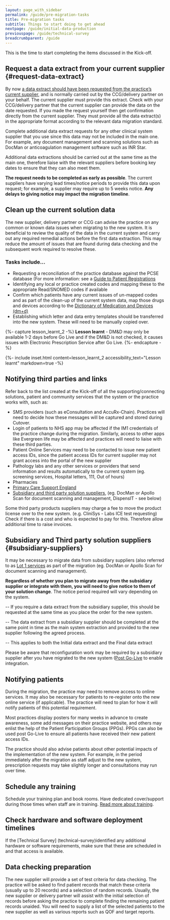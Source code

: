 ```yaml
---
layout: page_with_sidebar
permalink: /guide/pre-migration-tasks
title: Pre-migration tasks
subtitle: Things to start doing to get ahead
nextpage: /guide/initial-data-production
previouspage: /guide/technical-survey
breadcrumbparent: /guide
---
```


This is the time to start completing the items discussed in the Kick-off.


## Request a data extract from your current supplier {#request-data-extract}

By now [a data extract should have been requested from the practice’s current supplier](/prm-practice-migration/guide/get-started#request-data-extract), and is normally carried out by the CCG/delivery partner on your behalf. The current supplier must provide this extract. Check with your CCG/delivery partner that the current supplier can provide the data on the date requested. If you made the request yourself then get confirmation directly from the current supplier. They must provide all the data extract(s) in the appropriate format according to the relevant data migration standard.

Complete additional data extract requests for any other clinical system supplier that you use since this data may not be included in the main one. For example, any document management and scanning solutions such as DocMan or anticoagulation management software such as INR Star. 

Additional data extractions should be carried out at the same time as the main one, therefore liaise with the relevant suppliers before booking key dates to ensure that they can also meet them. 

<!--* * *
**_SLA:_**  Once a request is made for an extract, your old supplier has 5 working days to provide this to you/your new supplier.
<br><em>(GP IT Futures Catalogue Solution Migration Process, p. 6)</em>
* * *-->
<!-- [UPLIFT] added reference to the Supplier SLA in terms of responding to queries from a Migration Management Agent -->

<!--The DDE is the 'Documented Data Extract' that shows what physical data is to be included in the extract and its format and structure (see DMI02).
 [UPLIFT] added reference to the Supplier SLA in terms of responding to a request for an extract -->

__The request needs to be completed as early as possible__. The current suppliers have varying lead times/notice periods to provide this data upon request; for example, a supplier may require up to 5 weeks notice. __Any delays to giving notice may impact the migration timeline__.

## Clean up the current solution data

The new supplier, delivery partner or CCG can advise the practice on any common or known data issues when migrating to the new system. It is beneficial to review the quality of the data in the current system and carry out any required remedial actions before the first data extraction. This may reduce the amount of issues that are found during data checking and the subsequent work required to resolve these.

<!--* * * 
**_SLA:_**  Reviewing the quality of the data in your current solution should not take more than 6 weeks. This review should include identifying any irregularities in the data, performing standard data quality checks and assessing any misused codes or concepts, such as clinical findings terms.
<br><em>(GP IT Futures Catalogue Solution Migration Process, p. 11)</em>
* * *-->

<!-- [UPLIFT] added reference to Step 4 SLA from the Ancillary Document -->
<!-- [GAP] need to check whether 'Source Solution data quality review' is the same activity as 'Clean up the current system data' i.e. is the SLA here in the right place? -->

### Tasks include...

* Requesting a reconciliation of the practice database against the PCSE database (For more information: see a [Guide to Patient Registrations](https://pcse.england.nhs.uk/services/registrations/)
* Identifying any local or practice created codes and mapping these to the appropriate Read/SNOMED codes if available 
* Confirm which patients have any current issues of un-mapped codes and as part of the clean-up of the current system data, map those drugs and devices according to the [Dictionary of Medication and Devices (dm+d)](https://www.nhsbsa.nhs.uk/pharmacies-gp-practices-and-appliance-contractors/dictionary-medicines-and-devices-dmd) 
* Establishing which letter and data entry templates should be transferred into the new system. These will need to be manually copied over.

{%- capture lesson_learnt_2 -%}
__Lesson learnt__ - DM&D may only be available 1-2 days before Go Live and if the DM&D is not checked, it causes issues with Electronic Prescription Service after Go Live. 
{%- endcapture -%}

{%- include inset.html content=lesson_learnt_2 accessibility_text="Lesson learnt" markdown=true -%}

## Notifying third parties and links

Refer back to the list created at the Kick-off of all the supporting/connecting solutions, patient and community services that the system or the practice works with, such as:

* SMS providers (such as eConsultation and AccuRx-Chain). Practices will need to decide how these messages will be captured and stored during Cutover.
* Login of patients to NHS app may be affected if the IM1 credentials of the practice change during the migration. Similarly, access to other apps like Evergreen life may be affected and practices will need to liaise with these third parties.
* Patient Online Services may need to be contacted to issue new patient access IDs, since the patient access IDs for current supplier may not grant access into the portal of the new supplier 
* Pathology labs and any other services or providers that send information and results automatically to the current system (eg. screening services, Hospital letters, 111, Out of hours)
* Pharmacies
* [Primary Care Support England](https://pcse.england.nhs.uk/) 
* [Subsidiary and third party solution suppliers](/prm-practice-migration/guide/pre-migration-tasks#subsidiary-suppliers), (eg. DocMan or Apollo Scan for document scanning and management, DispensIT - see below)

Some third party products suppliers may charge a fee to move the product license over to the new system. (e.g. CliniSys - Labs ICE test requesting) Check if there is a cost and who is expected to pay for this. Therefore allow additional time to raise invoices.


## Subsidiary and Third party solution suppliers {#subsidiary-suppliers}

It may be necessary to migrate data from subsidiary suppliers (also referred to as [Lot 1 services]((https://digital.nhs.uk/services/gp-systems-of-choice/gpsoc-services#lot-1-gp-principal-clinical-systems-and-subsidiary-modules)) as part of the migration (eg. DocMan or Apollo Scan for document scanning and management).

__Regardless of whether you plan to migrate away from the subsidiary supplier or integrate with them, you will need to give notice to them of your solution change__. The notice period required will vary depending on the system. 

   -- If you require a data extract from the subsidiary supplier, this should be requested at the same time as you place the order for the new system. 

   -- The data extract from a subsidiary supplier should be completed at the same point in time as the main system extraction and provided to the new supplier following the agreed process.

   -- This applies to both the Initial data extract and the Final data extract

Please be aware that reconfiguration work may be required by a subsidiary supplier after you have migrated to the new system ([Post Go-Live](post-go-live) to enable integration. 


## Notifying patients

During the migration, the practice may need to remove access to online services. It may also be necessary for patients to re-register onto the new online service (if applicable). The practice will need to plan for how it will notify patients of this potential requirement. 

Most practices display posters for many weeks in advance to create awareness, some add messages on their practice website, and others may enlist the help of the Patient Participation Groups (PPGs). PPGs can also be used post Go-Live to ensure all patients have received their new patient access IDs.

The practice should also advise patients about other potential impacts of the implementation of the new system. For example, in the period immediately after the migration as staff adjust to the new system, prescription requests may take slightly longer and consultations may run over time.
 

## Schedule any training

Schedule your training plan and book rooms. Have dedicated cover/support during those times when staff are in training. [Read more about training](training). 

## Check hardware and software deployment timelines

If the [Technical Survey] (technical-survey)identified any additional hardware or software requirements, make sure that these are scheduled in and that access is available.

## Data checking preparation

The new supplier will provide a set of test criteria for data checking. The practice will be asked to find patient records that match these criteria (usually up to 20 records) and a selection of random records. Usually, the new supplier or delivery partner will assist with the initial selection of records before asking the practice to complete finding the remaining patient records unaided. You will need to supply a list of the selected patients to the new supplier as well as various reports such as QOF and target reports.
